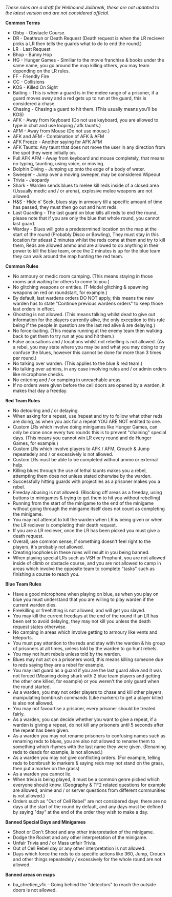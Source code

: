 *These rules are a draft for Hellhound Jailbreak, these are not updated to the latest version and are not considered official.*

**Common Terms**

- Obby - Obstacle Course.
- DR - Deathrun or Death Request (Death request is when the LR reciever picks a LR then tells the guards what to do to end the round.)
- LR - Last Request
- Bhop - Bunny Hop 
- HG - Hunger Games - Similiar to the movie franchise & books under the same name, you go around the map killing others, you may team depending on the LR rules.
- FF - Friendly Fire
- CC - Collisions
- KOS - Killed On Sight
- Baiting - This is when a guard is in the melee range of a prisoner, if a guard moves away and a red gets up to run at the guard, this is considered a chase.
- Chasing - Chasing a guard to hit them. (This usually means you'll be KOS)
- AFK - Away from Keyboard (Do not use keyboard, you are allowed to type in chat and use looping / afk taunts.)
- AFM - Away from Mouse (Do not use mouse.)
- AFK and AFM - Combination of AFK & AFM 
- AFK Freeze - Another saying for AFK AFM
- AFK Taunts: Any taunt that does not move the user in any direction from the spot they were initially on.
- Full AFK AFM - Away from keyboard and mouse completely, that means no typing, taunting, using voice, or moving.
- Dolphin Diving - Jumping up onto the edge of a body of water.
- Sweeper - Jump over a moving sweeper, may be considered Wipeout
- Trivia - Jeopardy
- Shark - Warden sends blues to melee kill reds inside of a closed area (Ussually medic and / or arena), explosive melee weapons are not allowed.
- H&S - Hide n' Seek, blues stay in armoury till a specific amount of time has passed, they must then go out and hunt reds.
- Last Guarding - The last guard on blue kills all reds to end the round, please note that if you are only the blue that whole round, you cannot last guard.
- Warday - Blues will goto a predetermined location on the map at the start of the round (Probably Disco or Bowling), They must stay in this location for atleast 2 minutes whilst the reds come at them and try to kill them, Reds are allowed ammo and are allowed to do anything in their power to kill the blue team, once the 2 minutes is up for the blue team they can walk around the map hunting the red team.

**Common Rules**

- No armoury or medic room camping. (This means staying in those rooms and waiting for others to come to you.)
- No glitching weapons or entities. (T-Model glitching & spawning weapons on red on roundstart, for example.)
- By default, last wardens orders DO NOT apply, this means the new warden has to state "Continue previous wardens orders" to keep those last orders in effect.
- Ghosting is not allowed. (This means talking whilst dead to give out information for the players currently alive, the only exception to this rule being if the people in question are the last red alive & are delaying.)
- No force-baiting. (This means running at the enemy team then walking back to get them to try run at you and hit them.)
- False accusations and / locations whilst not rebelling is not allowed. (As a rebel, you may state where you may be and what you may doing to try confuse the blues, however this cannot be done for more than 3 times per round.)
- No talking over warden. (This applies to the blue & red team.)
- No talking over admins, in any case involving rules and / or admin orders like microphone checks.
- No entering and / or camping in unreachable areas.
- If no orders were given before the cell doors are opened by a warden, it makes that day a freeday.

**Red Team Rules**

- No detouring and / or delaying.
- When asking for a repeat, use !repeat and try to follow what other reds are doing, as when you ask for a repeat YOU ARE NOT entilted to one.
- Custom LRs which involve doing minigames like Hunger Games, can only be done once every two rounds this is to prevent "chaining" special days. (This means you cannot win LR every round and do Hunger Games, for example.)
- Custom LRs which involve players to AFK / AFM, Crouch & Jump repeatedely and / or excessively is not allowed.
- Custom LRs must be able to be completed without ammo or external help.
- Killing blues through the use of lethal taunts makes you a rebel, attempting them does not unless stated otherwise by the warden.
- Successfully hitting guards with projectiles as a prisoner makes you a rebel.
- Freeday abusing is not allowed. (Blocking off areas as a freeday, using buttons to minigames & trying to get them to hit you without rebelling)
- Running from the start of the minigame to the end of the minigame without going through the minigame itself does not count as completing the minigame.
- You may not attempt to kill the warden when LR is being given or when the LR reciever is completing their death request.
- If you are a LR reciever, once the LR has been picked you must give a death request.
- Overall, use common sense, if something doesn't feel right to the players, it's probably not allowed.
- Creating loopholes in these rules will result in you being banned.
- When playing special LRs such as VSH or Prophunt, you are not allowed inside of climb or obstacle course, and you are not allowed to camp in areas which involve the opposite team to complete "tasks" such as finishing a course to reach you.

**Blue Team Rules**

- Have a good microphone when playing on blue, as when you play on blue you must understand that you are willing to play warden if the current warden dies.
- Freekilling or freehitting is not allowed, and will get you slayed.
- You may kill the current freedays at the end of the round if an LR has been set to avoid delaying, they may not kill you unless the death request states otherwise.
- No camping in areas which involve getting to armoury like vents and teleports.
- You must pay attention to the reds and stay with the warden & his group of prisoners at all times, unless told by the warden to go hunt rebels.
- You may not hunt rebels unless told by the warden.
- Blues may not act on a prisoners word, this means killing someone due to reds saying they are a rebel for example.
- You may last guard as a guard if you are the last guard alive and it was not forced (Meaning doing shark with 2 blue team players and getting the other one killed, for example) or you weren't the only guard when the round started.
- As a warden, you may not order players to chase and kill other players, manipulating bombrush commands (Like markers) to get a player killed is also not allowed.
- You may not favourtise a prisoner, every prisoner should be treated fairly.
- As a warden, you can decide whether you want to give a repeat, if a warden is giving a repeat, do not kill any prisoners until 5 seconds after the repeat has been given.
- As a warden you may not rename prisoners to confusing names such as renaming reds to blues, you are also not allowed to rename them to something which rhymes with the last name they were given. (Renaming reds to deads for example, is not allowed.)
- As a warden you may not give conflicting orders. (For example, telling reds to bombrush to markers & saying reds may not stand on the grass, then put a marker on the grass)
- As a warden you cannot lie.
- When trivia is being played, it must be a common genre picked which everyone should know. (Geography & TF2 related questions for example are allowed, anime and / or server questions from different communities is not allowed.)
- Orders such as "Out of Cell Rebel" are not considered days, there are no days at the start of the round by default, and any days must be defined by saying "day" at the end of the order they wish to make a day.

**Banned Special Days and Minigames**

- Shoot or Don't Shoot and any other interpretation of the minigame.
- Dodge the Rocket and any other interpretation of the minigame.
- Unfair Trivia and / or Mass unfair Trivia.
- Out of Cell Rebel day or any other interpretation is not allowed.
- Days which force the reds to do specific actions like 360, Jump, Crouch and other things repeatedely / excessively for the whole round are not allowed.

**Banned areas on maps**

- ba_chretien_v1c - Going behind the "detectors" to reach the outside doors is not allowed.

